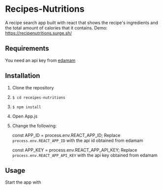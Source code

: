 # Recipes-Nutritions
A recipe search app built with react that shows the recipe's ingredients and the total amount of calories that it contains.
Demo: https://recipenutritions.surge.sh/

## Requirements
You need an api key from [edamam](https://developer.edamam.com/edamam-recipe-api "edamam")

## Installation
1. Clone the repository
2. `$ cd receipes-nutritions`
3. `$ npm install` 
4. Open App.js
5. Change the following:

    const APP_ID = process.env.REACT_APP_ID;
	Replace `process.env.REACT_APP_ID` with the api id obtained from edamam

    const APP_KEY = process.env.REACT_APP_API_KEY;
	Replace `process.env.REACT_APP_API_KEY` with the api key obtained from edamam

## Usage
Start the app with <br>
